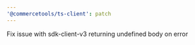 ```yaml
---
'@commercetools/ts-client': patch
---
```


Fix issue with sdk-client-v3 returning undefined body on error
